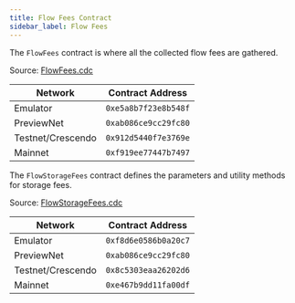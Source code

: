 ```yaml
---
title: Flow Fees Contract
sidebar_label: Flow Fees
---
```


The `FlowFees` contract is where all the collected flow fees are gathered.

Source: [FlowFees.cdc](https://github.com/onflow/flow-core-contracts/blob/master/contracts/FlowFees.cdc)

| Network           | Contract Address     |
| ----------------- | -------------------- |
| Emulator          | `0xe5a8b7f23e8b548f` |
| PreviewNet        | `0xab086ce9cc29fc80` |
| Testnet/Crescendo | `0x912d5440f7e3769e` |
| Mainnet           | `0xf919ee77447b7497` |


The `FlowStorageFees` contract defines the parameters and utility methods for storage fees.

Source: [FlowStorageFees.cdc](https://github.com/onflow/flow-core-contracts/blob/master/contracts/FlowStorageFees.cdc)

| Network           | Contract Address     |
| ----------------- | -------------------- |
| Emulator          | `0xf8d6e0586b0a20c7` |
| PreviewNet        | `0xab086ce9cc29fc80` |
| Testnet/Crescendo | `0x8c5303eaa26202d6` |
| Mainnet           | `0xe467b9dd11fa00df` |
